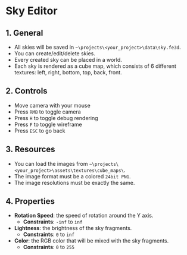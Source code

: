 # Sky Editor

## 1. General

- All skies will be saved in `~\projects\<your_project>\data\sky.fe3d`.
- You can create/edit/delete skies.
- Every created sky can be placed in a world.
- Each sky is rendered as a cube map, which consists of 6 different textures: left, right, bottom, top, back, front.

## 2. Controls

- Move camera with your mouse
- Press `RMB` to toggle camera
- Press `H` to toggle debug rendering
- Press `F` to toggle wireframe
- Press `ESC` to go back

## 3. Resources

- You can load the images from `~\projects\<your_project>\assets\textures\cube_maps\`.
- The image format must be a colored `24bit PNG`.
- The image resolutions must be exactly the same.

## 4. Properties

- **Rotation Speed**: the speed of rotation around the Y axis.
  - **Constraints**: `-inf` to `inf`
- **Lightness**: the brightness of the sky fragments.
  - **Constraints**: `0` to `inf`
- **Color**: the RGB color that will be mixed with the sky fragments.
  - **Constraints**: `0` to `255`
